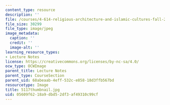 ```yaml
---
content_type: resource
description: ''
file: /courses/4-614-religious-architecture-and-islamic-cultures-fall-2002/05609f6218a9dbd52df3af49310c99cf_5117thumbnail.jpg
file_size: 30299
file_type: image/jpeg
image_metadata:
  caption: ''
  credit: ''
  image-alt: ''
learning_resource_types:
- Lecture Notes
license: https://creativecommons.org/licenses/by-nc-sa/4.0/
ocw_type: OCWImage
parent_title: Lecture Notes
parent_type: CourseSection
parent_uid: 68abeaab-4eff-532c-e858-18d3ffb567bd
resourcetype: Image
title: 5117thumbnail.jpg
uid: 05609f62-18a9-dbd5-2df3-af49310c99cf
---
```

